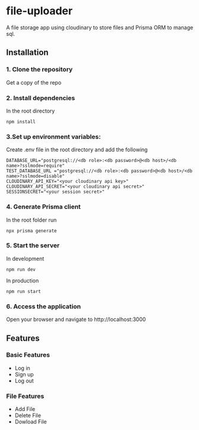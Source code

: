# file-uploader
A file storage app using cloudinary to store files and Prisma ORM to manage sql.
## Installation
### 1. Clone the repository
Get a copy of the repo
### 2. Install dependencies
In the root directory
```
npm install
```
### 3.Set up environment variables: 
Create .env file in the root directory and add the following 
```
DATABASE_URL="postgresql://<db role>:<db password>@<db host>/<db name>?sslmode=require"
TEST_DATABASE_URL ="postgresql://<db role>:<db password>@<db host>/<db name>?sslmode=disable"
CLOUDINARY_API_KEY="<your cloudinary api key>"
CLOUDINARY_API_SECRET="<your cloudinary api secret>"
SESSIONSECRET="<your session secret>"
```
### 4. Generate Prisma client
In the root folder run
```
npx prisma generate

```

### 5. Start the server
In development
```
npm run dev
```
In production
```
npm run start
```
### 6. Access the application
Open your browser and navigate to http://localhost:3000
## Features
### Basic Features
* Log in 
* Sign up
* Log out
### File Features
* Add File
* Delete File
* Dowload File
